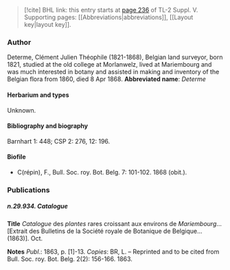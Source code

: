 > [!cite] BHL link: this entry starts at [page 236](https://www.biodiversitylibrary.org/page/33259282) of TL-2 Suppl. V.
> Supporting pages: [[Abbreviations|abbreviations]], [[Layout key|layout key]].

### Author

Determe, Clément Julien Théophile (1821-1868), Belgian land surveyor, born 1821, studied at the old college at Morlanwelz, lived at Mariembourg and was much interested in botany and assisted in making and inventory of the Belgian flora from 1860, died 8 Apr 1868. 
**Abbreviated name**: *Determe*

#### Herbarium and types

Unknown.

#### Bibliography and biography

Barnhart 1: 448; CSP 2: 276, 12: 196.

#### Biofile

- C(répin), F., Bull. Soc. roy. Bot. Belg. 7: 101-102. 1868 (obit.).

### Publications

##### n.29.934. Catalogue

**Title**
*Catalogue* des *plantes* rares croissant aux environs de *Mariembourg*... \[Extrait des Bulletins de la Société royale de Botanique de Belgique... (1863)\]. Oct.

**Notes**
*Publ*.: 1863, p. \[1\]-13. *Copies*: BR, L. – Reprinted and to be cited from Bull. Soc. roy. Bot. Belg. 2(2): 156-166. 1863.

